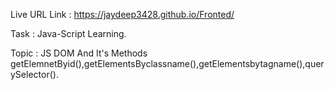 Live URL Link : https://jaydeep3428.github.io/Fronted/

Task : Java-Script Learning.

Topic : JS DOM And It's Methods getElemnetByid(),getElementsByclassname(),getElementsbytagname(),querySelector().
